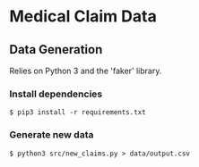 # Medical Claim Data

## Data Generation

Relies on Python 3 and the 'faker' library.

### Install dependencies

`$ pip3 install -r requirements.txt`

### Generate new data

`$ python3 src/new_claims.py > data/output.csv`
